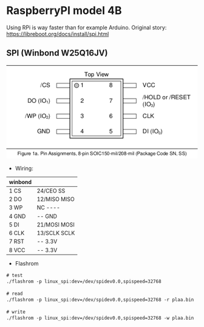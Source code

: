 # RaspberryPI model 4B
Using RPi is way faster than for example Arduino. Original story: https://libreboot.org/docs/install/spi.html

## SPI (Winbond W25Q16JV)

![w25q16jv.png](images/w25q16jv.png)

* Wiring:

 | winbond  |   |
 |---|---|
 | 1  CS | 24/CEO   SS |
 | 2  DO | 12/MISO MISO |
 | 3  WP | NC ---- |
 | 4 GND | --  GND |
 | 5  DI | 21/MOSI MOSI |
 | 6 CLK | 13/SCLK  SCLK |
 | 7 RST | -- 3.3V |
 | 8 VCC | -- 3.3V |

* Flashrom
 
```
# test
./flashrom -p linux_spi:dev=/dev/spidev0.0,spispeed=32768

# read
./flashrom -p linux_spi:dev=/dev/spidev0.0,spispeed=32768 -r plaa.bin

# write
./flashrom -p linux_spi:dev=/dev/spidev0.0,spispeed=32768 -w plaa.bin
```


